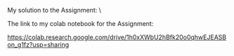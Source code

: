 My solution to the Assignment: \

The link to my colab notebook for the Assignment:

https://colab.research.google.com/drive/1h0xXWbU2hBfk20o0qhwEJEASBon_g1fz?usp=sharing
